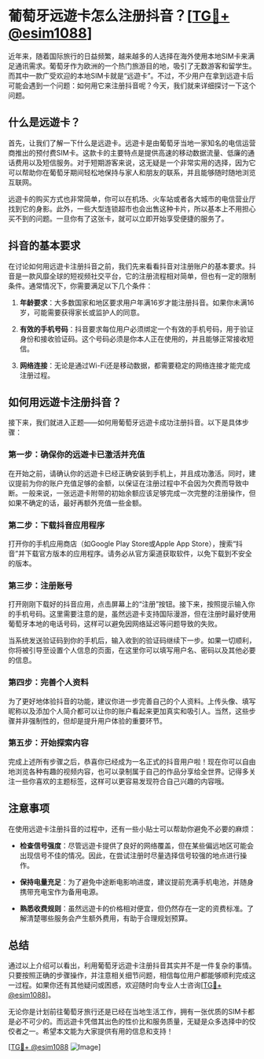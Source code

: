 # 葡萄牙远遊卡怎么注册抖音？[[TG💪+ @esim1088](https://t.me/s/esim1088)]

近年来，随着国际旅行的日益频繁，越来越多的人选择在海外使用本地SIM卡来满足通讯需求。葡萄牙作为欧洲的一个热门旅游目的地，吸引了无数游客和留学生。而其中一款广受欢迎的本地SIM卡就是“远遊卡”。不过，不少用户在拿到远遊卡后可能会遇到一个问题：如何用它来注册抖音呢？今天，我们就来详细探讨一下这个问题。

## 什么是远遊卡？

首先，让我们了解一下什么是远遊卡。远遊卡是由葡萄牙当地一家知名的电信运营商推出的预付费SIM卡。这款卡的主要特点是提供高速的移动数据流量、低廉的通话费用以及短信服务。对于短期游客来说，这无疑是一个非常实用的选择，因为它可以帮助你在葡萄牙期间轻松地保持与家人和朋友的联系，并且能够随时随地浏览互联网。

远遊卡的购买方式也非常简单，你可以在机场、火车站或者各大城市的电信营业厅找到它的身影。此外，一些大型连锁超市也会出售这种卡片，所以基本上不用担心买不到的问题。一旦你有了这张卡，就可以立即开始享受便捷的服务了。

## 抖音的基本要求

在讨论如何用远遊卡注册抖音之前，我们先来看看抖音对注册账户的基本要求。抖音是一款风靡全球的短视频社交平台，它的注册流程相对简单，但也有一定的限制条件。通常情况下，你需要满足以下几个条件：

1. **年龄要求**：大多数国家和地区要求用户年满16岁才能注册抖音。如果你未满16岁，可能需要获得家长或监护人的同意。
   
2. **有效的手机号码**：抖音要求每位用户必须绑定一个有效的手机号码，用于验证身份和接收验证码。这个号码必须是你本人正在使用的，并且能够正常接收短信。

3. **网络连接**：无论是通过Wi-Fi还是移动数据，都需要稳定的网络连接才能完成注册过程。

## 如何用远遊卡注册抖音？

接下来，我们就进入正题——如何用葡萄牙远遊卡成功注册抖音。以下是具体步骤：

### 第一步：确保你的远遊卡已激活并充值

在开始之前，请确认你的远遊卡已经正确安装到手机上，并且成功激活。同时，建议提前为你的账户充值足够的金额，以保证在注册过程中不会因为欠费而导致中断。一般来说，一张远遊卡附带的初始余额应该足够完成一次完整的注册操作，但如果不确定的话，最好再额外充值一些金额。

### 第二步：下载抖音应用程序

打开你的手机应用商店（如Google Play Store或Apple App Store），搜索“抖音”并下载官方版本的应用程序。请务必从官方渠道获取软件，以免下载到不安全的版本。

### 第三步：注册账号

打开刚刚下载好的抖音应用，点击屏幕上的“注册”按钮。接下来，按照提示输入你的手机号码。这里需要注意的是，虽然远遊卡支持国际漫游，但在注册时最好使用葡萄牙本地的电话号码，这样可以避免因网络延迟等问题导致的失败。

当系统发送验证码到你的手机后，输入收到的验证码继续下一步。如果一切顺利，你将被引导至设置个人信息的页面，在这里你可以填写用户名、密码以及其他必要的信息。

### 第四步：完善个人资料

为了更好地体验抖音的功能，建议你进一步完善自己的个人资料。上传头像、填写昵称以及添加个人简介都可以让你的账户看起来更加真实和吸引人。当然，这些步骤并非强制性的，但却是提升用户体验的重要环节。

### 第五步：开始探索内容

完成上述所有步骤之后，恭喜你已经成为一名正式的抖音用户啦！现在你可以自由地浏览各种有趣的视频内容，也可以录制属于自己的作品分享给全世界。记得多关注一些你喜欢的主题标签，这样可以更容易发现符合自己兴趣的内容哦。

## 注意事项

在使用远遊卡注册抖音的过程中，还有一些小贴士可以帮助你避免不必要的麻烦：

- **检查信号强度**：尽管远遊卡提供了良好的网络覆盖，但在某些偏远地区可能会出现信号不佳的情况。因此，在尝试注册时尽量选择信号较强的地点进行操作。
  
- **保持电量充足**：为了避免中途断电影响进度，建议提前充满手机电池，并随身携带充电宝作为备用电源。

- **熟悉收费规则**：虽然远遊卡的价格相对便宜，但仍然存在一定的资费标准。了解清楚哪些服务会产生额外费用，有助于合理规划预算。

## 总结

通过以上介绍可以看出，利用葡萄牙远遊卡注册抖音其实并不是一件复杂的事情。只要按照正确的步骤操作，并注意相关细节问题，相信每位用户都能够顺利完成这一过程。如果你还有其他疑问或困惑，欢迎随时向专业人士咨询[[TG💪+ @esim1088](https://t.me/s/esim1088)]。

无论你是计划前往葡萄牙旅行还是已经在当地生活工作，拥有一张优质的SIM卡都是必不可少的。而远遊卡凭借其出色的性价比和服务质量，无疑是众多选择中的佼佼者之一。希望本文能为大家提供有用的信息和支持！

[[TG💪+ @esim1088](https://t.me/s/esim1088) ![Image](https://i.postimg.cc/4NQfJmqS/Snipaste-2025-05-13-00-14-12.png)]